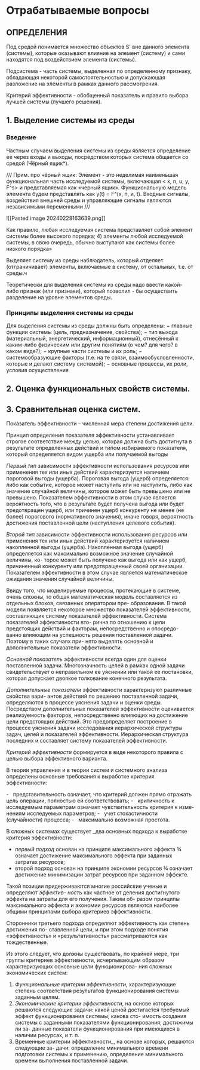 
# Отрабатываемые вопросы
## ОПРЕДЕЛЕНИЯ

Под средой понимается множество объектов S' вне данного элемента (системы), которые оказывают влияние на элемент (систему) и сами находятся под воздействием элемента (системы).

Подсистема - часть системы, выделенная по определенному признаку, обладающая некоторой самостоятельностью и допускающая разложение на элементы в рамках данного рассмотрения.

Критерий эффективности - обобщенный показатель и правило выбора лучшей системы (лучшего решения).
## 1. Выделение системы из среды
### Введение
Частным случаем выделения системы из среды является определение ее через входы и выходы, посредством которых система общается со средой (Чёрный ящик*).

///
 Прим. про чёрный ящик: Элемент - это неделимая наименьшая функциональная часть исследуемой системы, включающая < х, n, u, у, F^s> и представляемая как «черный ящик». 
 Функциональную модель элемента будем представлять как y(t) = F^(x, п, и, t). Входные сигналы, воздействия внешней среды и управляющие сигналы являются независимыми переменными
///

![[Pasted image 20240228163639.png]]

Как правило, любая исследуемая система представляет собой элемент системы более высокого порядка; 4) элементы любой исследуемой системы, в свою очередь, обычно выступают как системы более низкого порядка»

Выделяет систему из среды наблюдатель, который отделяет (отграничивает) элементы, включаемые в систему, от остальных, т.е. от среды.ч

Теоретически для выделения системы из среды надо ввести какой-либо признак (или признаки), который позволил - бы осуществить разделение на уровне элементов среды. 
### Принципы выделения системы из среды
Для выделения системы из среды должны быть определены:
− главные функции системы (цель, предназначение, свойства);
− тип выхода (материальный, энергетический, информационный), отнесённый к каким-либо физическим или другим понятиям (о чем? для чего? в каком виде?); 
− крупные части системы и их роль; 
− системообразующие факторы (т.е. на те связи, взаимообусловленности, которые и делают систему системой); 
− основные процессы, их роли, условия осуществления
## 2. Оценка функциональных свойств системы.

## 3. Сравнительная оценка систем.

Показатель эффективности – численная мера степени достижения цели. 

Принцип определения показателя эффективности устанавливает строгое соответствие между целью, которая должна быть достигнута в результате определенных действий и типом избираемого показателя, который определяется видом ущерба или получаемой выгоды

_Первый тип_ зависимости эффективности использования ресурсов или применения тех или иных действий характеризуется наличием пороговой выгоды (ущерба). Пороговая выгода (ущерб) определяется: либо как событие, которое может наступить или не наступить, либо как значение случайной величины, которое может быть превышено или не превышено. Показателем эффективности в этом случае является вероятность того, что в результате будет получена выгода или будет предотвращен ущерб, или причинен ущерб конкуренту не менее (не более) порогового (нормативного значения), иначе говоря, вероятность достижения поставленной цели (наступления целевого события).

_Второй тип_ зависимости эффективности использования ресурсов или применения тех или иных действий характеризуется наличием накопленной выгоды (ущерба). Накопленная выгода (ущерб) определяется как максимально возможное значение случайной величины, ко- торое может быть получено как выгода или как ущерб, причиненный конкуренту или предотвращенный своей организации. Показателем эффективности в этом случае является математическое ожидания значения случайной величины.

Ввиду того, что моделируемые процессы, протекающие в системе, очень сложны, то общая математическая модель составляется из отдельных блоков, связанных оператором пре- образования. В такой модели появляется некоторое множество показателей эффективности, составляющих систему показателей эффективности. Система показателей эффективности вто- рична по отношению к цели предстоящих действий и факторам, непосредственно и опосредо- ванно влияющим на успешность решения поставленной задачи. Поэтому в таких случаях при- нято выделять основной и дополнительные показатели эффективности.

_Основной показатель_ эффективности всегда один для оценки поставленной задачи. Многозначность целей в рамках одной задачи свидетельствует о неправильном ее уяснении или такой ее постановки, которая допускает двоякое толкование конечного результата.

_Дополнительные показатели_ эффективности характеризуют различные свойства вари- антов действий по решению поставленной задачи, определяются в процессе уяснения задачи и оценки среды. Посредством дополнительных показателей эффективности оценивается реализуемость факторов, непосредственно влияющих на достижение цели предстоящих действий. Это предопределяет построение в процессе уяснения задачи исследования иерархической структуры задач, целей и показателей эффективности. Иерархическая структура последних и составляет систему показателей эффективности.

_Критерий эффективности_ формируется в виде некоторого правила с целью выбора эффективного варианта.

В теории управления и в теории систем и системного анализа определены основные требования к выработке критерия эффективности:

-   представительность означает, что критерий должен прямо отражать цель операции, полностью ей соответствовать;
-   критичность к исследуемым параметрам означает чувствительность критерия к изме- нениям исследуемых параметров;
-   учет стохастичности (случайности) процесса;
-   максимально возможная простота.

В сложных системах существует _два основных подхода к выработке критерия эффективности:

*  _первый подход_ основан на принципе максимального эффекта ¾ означает достижение максимального эффекта при заданных затратах ресурсов;
* второй подход основан на принципе экономии ресурсов ¾ означает достижение минимизации затрат ресурсов при заданном эффекте.

Такой позиции придерживаются многие российские ученые и определяют _эффектив- ность_ как частное от деления достигнутого эффекта на затраты для его получения. Таким об- разом принципы максимального эффекта и экономии ресурсов являются наиболее общими принципами выбора критериев эффективности.

Сторонники третьего подхода определяют эффективность как степень достижения по- ставленной цели, и при этом подходе понятия «эффективность» и «результативность» рассматриваются как тождественные.

Из этого следует, что должны существовать, по крайней мере, три группы критериев эффективности, исчерпывающим образом характеризующих основные цели функционирова- ния сложных экономических систем:

1.  _Функциональные_ _критерии эффективности_, характеризующие степень соответствия результатов функционирования системы заданным целям.
2. _Экономические критерии эффективности,_ на основе которых решаются следующие задачи: какой ценой достигается требуемый эффект функционирования системы; какова сто- имость создания системы с заданными показателями функционирования; достижимы ли за- данные показатели функционирования при имеющихся в наличии ресурсах, и т. п.
3. Временные критерии эффективности_, на основе которых, решаются следующие за- дачи: определение минимального времени подготовки системы к применению, определение минимального времени выполнения поставленной задачи.
